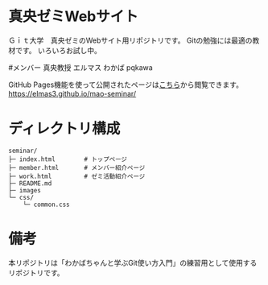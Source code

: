 ﻿# 真央ゼミWebサイト
Ｇｉｔ大学　真央ゼミのWebサイト用リポジトリです。
Gitの勉強には最適の教材です。
いろいろお試し中。

#メンバー
真央教授
エルマス
わかば
pqkawa

GitHub Pages機能を使って公開されたページは[こちら](https://elmas3.github.io/mao-seminar/)から閲覧できます。
https://elmas3.github.io/mao-seminar/

# ディレクトリ構成
```
seminar/
├─ index.html        # トップページ
├─ member.html       # メンバー紹介ページ
├─ work.html         # ゼミ活動紹介ページ
├─ README.md
├─ images
└─ css/
    └─ common.css
```

# 備考
本リポジトリは「わかばちゃんと学ぶGit使い方入門」の練習用として使用するリポジトリです。
